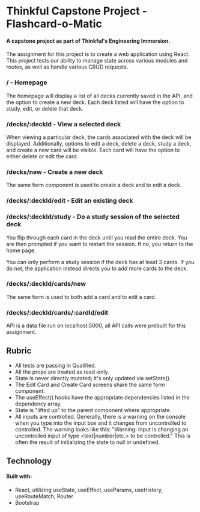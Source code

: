 # Thinkful Capstone Project - Flashcard-o-Matic
#### A capstone project as part of Thinkful's Engineering Immersion.  

The assignment for this project is to create a web application using React.  This project tests our ability to manage state across various modules and routes,
as well as handle various CRUD requests.  
### / - Homepage



The homepage will display a list of all decks currently saved in the API, and the option to create a new deck.  Each deck listed will have the option to study, edit,
or delete that deck.

### /decks/:deckId - View a selected deck


When viewing a particular deck, the cards associated with the deck will be displayed.  Additionally, options to edit a deck, delete a deck, study a deck, and create a new card will be visible.  Each card will have the option to either delete or edit the card.

### /decks/new - Create a new deck


The same form component is used to create a deck and to edit a deck.

### /decks/:deckId/edit - Edit an existing deck


### /decks/:deckId/study - Do a study session of the selected deck



You flip through each card in the deck until you read the entire deck.  You are then prompted if you want to restart the session.  If no, you return to the home page.

You can only perform a study session if the deck has at least 3 cards.  If you do not, the application instead directs you to add more cards to the deck.


### /decks/:deckId/cards/new


The same form is used to both add a card and to edit a card.

### /decks/:deckId/cards/:cardId/edit



API is a data file run on localhost:5000, all API calls were prebuilt for this assignment.

## Rubric

* All tests are passing in Qualified.
* All the props are treated as read-only.
* State is never directly mutated; it's only updated via setState().
* The Edit Card and Create Card screens share the same form component.
* The useEffect() hooks have the appropriate dependencies listed in the dependency array.
* State is "lifted up" to the parent component where appropriate.
* All inputs are controlled. Generally, there is a warning on the console when you type into the input box and it changes from uncontrolled to controlled. The warning looks like this: "Warning: Input is changing an uncontrolled input of type <text|number|etc.> to be controlled." This is often the result of initializing the state to null or undefined.


## Technology
#### Built with:
  * React, utilizing useState, useEffect, useParams, useHistory, useRouteMatch, Router
  * Bootstrap

